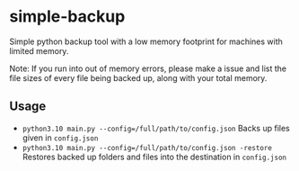 # simple-backup
 Simple python backup tool with a low memory footprint for machines with limited memory.
 
 Note: If you run into out of memory errors, please make a issue and list the file sizes of every file being backed up, along with your total memory.

## Usage
* `python3.10 main.py --config=/full/path/to/config.json` Backs up files given in `config.json`
* `python3.10 main.py --config=/full/path/to/config.json -restore` Restores backed up folders and files into the destination in `config.json`
